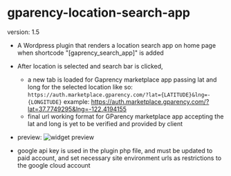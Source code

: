   

# gparency-location-search-app 

version: 1.5
  

- A Wordpress plugin that renders a location search app on home page when shortcode "[gaprency_search_app]" is added
- After location is selected and search bar is clicked, 
	- a new tab is loaded for Gaprency marketplace app passing lat and long for the selected location like so:
		`https://auth.marketplace.gparency.com/?lat={LATITUDE}&lng=-{LONGITUDE}`
		example: https://auth.marketplace.gparency.com/?lat=37.7749295&lng=-122.4194155
	- final url working format for GParency marketplace app accepting the lat and long is yet to be verified and provided by client

- preview: ![widget preview](https://github.com/jamesdev500/gparency-location-search/blob/main/preview.png)

- google api key is used in the plugin php file, and must be updated to paid account, and set necessary site environment urls as restrictions to the google cloud account